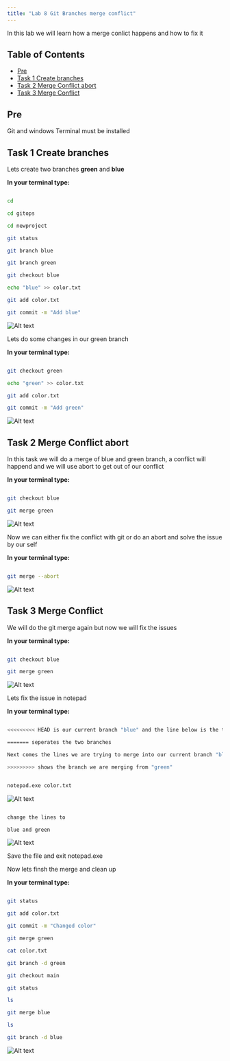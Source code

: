 ```yaml
---
title: "Lab 8 Git Branches merge conflict"
---
```


In this lab we will learn how a merge conlict happens and how to fix it

## Table of Contents

- [Pre](#pre)
- [Task 1 Create branches](#task-1-create-branches)
- [Task 2 Merge Conflict abort](#task-2-merge-conflict-abort)
- [Task 3 Merge Conflict](#task-3-merge-conflict)

## Pre

Git and windows Terminal must be installed

## Task 1 Create branches

Lets create two branches __green__ and __blue__

__In your terminal type:__

```bash

cd

cd gitops

cd newproject

git status

git branch blue

git branch green

git checkout blue

echo "blue" >> color.txt

git add color.txt

git commit -m "Add blue"

```

![Alt text](images/001_create_branches.png?raw=true "Create branches")

Lets do some changes in our green branch

__In your terminal type:__

```bash

git checkout green

echo "green" >> color.txt

git add color.txt

git commit -m "Add green"

```

![Alt text](images/002_change_green_branch.png?raw=true "Create branches")

## Task 2 Merge Conflict abort

In this task we will do a merge of blue and green branch, a conflict will happend and we will use abort to get out of our conflict

__In your terminal type:__

```bash

git checkout blue

git merge green

```

![Alt text](images/003_merge_conflict_abort.png?raw=true "Merge conflict abort")

Now we can either fix the conflict with git or do an abort and solve the issue by our self

__In your terminal type:__

```bash

git merge --abort

```

![Alt text](images/004_merge_conflict_abort.png?raw=true "Merge conflict abort")

## Task 3 Merge Conflict

We will do the git merge again but now we will fix the issues

__In your terminal type:__

```bash

git checkout blue

git merge green

```

![Alt text](images/005_merge_conflict.png?raw=true "Merge conflict")

Lets fix the issue in notepad

__In your terminal type:__

```bash

<<<<<<<<< HEAD is our current branch "blue" and the line below is the text we entered

======= seperates the two branches

Next comes the lines we are trying to merge into our current branch "blue"

>>>>>>>>> shows the branch we are merging from "green"

```

```bash

notepad.exe color.txt

```

![Alt text](images/006_merge_conflict_notepad.png?raw=true "Merge conflict in notepad")

```bash

change the lines to

blue and green

```

![Alt text](images/007_merge_conflict_notepad_fixed.png?raw=true "Merge conflict in notepad fixed")

Save the file and exit notepad.exe

Now lets finsh the merge and clean up

__In your terminal type:__

```bash

git status

git add color.txt

git commit -m "Changed color"

git merge green

cat color.txt

git branch -d green

git checkout main

git status

ls

git merge blue

ls

git branch -d blue

```

![Alt text](images/009_merge_conflict_finish2.png?raw=true "Merge conflict finish")
